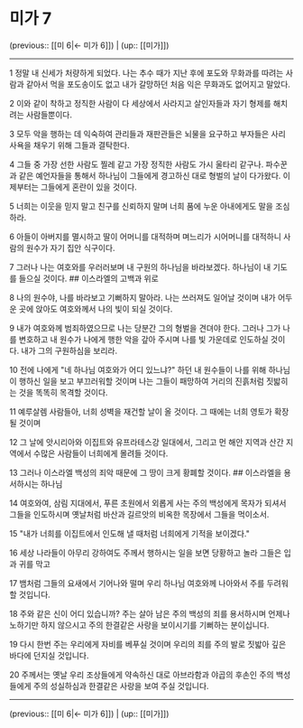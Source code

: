 # 미가 7

(previous:: [[미 6|← 미가 6]]) | (up:: [[미가]])

***




1 
정말 내 신세가 처량하게 되었다. 나는 추수 때가 지난 후에 포도와 무화과를 따려는 사람과 같아서 먹을 포도송이도 없고 내가 갈망하던 처음 익은 무화과도 없어지고 말았다. 



2 
이와 같이 착하고 정직한 사람이 다 세상에서 사라지고 살인자들과 자기 형제를 해치려는 사람들뿐이다. 



3 
모두 악을 행하는 데 익숙하여 관리들과 재판관들은 뇌물을 요구하고 부자들은 사리 사욕을 채우기 위해 그들과 결탁한다. 



4 
그들 중 가장 선한 사람도 찔레 같고 가장 정직한 사람도 가시 울타리 같구나. 파수꾼과 같은 예언자들을 통해서 하나님이 그들에게 경고하신 대로 형벌의 날이 다가왔다. 이제부터는 그들에게 혼란이 있을 것이다. 



5 
너희는 이웃을 믿지 말고 친구를 신뢰하지 말며 너희 품에 누운 아내에게도 말을 조심하라. 



6 
아들이 아버지를 멸시하고 딸이 어머니를 대적하며 며느리가 시어머니를 대적하니 사람의 원수가 자기 집안 식구이다. 



7 
그러나 나는 여호와를 우러러보며 내 구원의 하나님을 바라보겠다. 하나님이 내 기도를 들으실 것이다. ## 이스라엘의 고백과 위로 



8 
나의 원수야, 나를 바라보고 기뻐하지 말아라. 나는 쓰러져도 일어날 것이며 내가 어두운 곳에 앉아도 여호와께서 나의 빛이 되실 것이다. 



9 
내가 여호와께 범죄하였으므로 나는 당분간 그의 형벌을 견뎌야 한다. 그러나 그가 나를 변호하고 내 원수가 나에게 행한 악을 갚아 주시며 나를 빛 가운데로 인도하실 것이다. 내가 그의 구원하심을 보리라. 



10 
전에 나에게 "네 하나님 여호와가 어디 있느냐?" 하던 내 원수들이 나를 위해 하나님이 행하신 일을 보고 부끄러워할 것이며 나는 그들이 패망하여 거리의 진흙처럼 짓밟히는 것을 똑똑히 목격할 것이다. 



11 
예루살렘 사람들아, 너희 성벽을 재건할 날이 올 것이다. 그 때에는 너희 영토가 확장될 것이며 



12 
그 날에 앗시리아와 이집트와 유프라테스강 일대에서, 그리고 먼 해안 지역과 산간 지역에서 수많은 사람들이 너희에게 몰려들 것이다. 



13 
그러나 이스라엘 백성의 죄악 때문에 그 땅이 크게 황폐할 것이다. ## 이스라엘을 용서하시는 하나님 



14 
여호와여, 삼림 지대에서, 푸른 초원에서 외롭게 사는 주의 백성에게 목자가 되셔서 그들을 인도하시며 옛날처럼 바산과 길르앗의 비옥한 목장에서 그들을 먹이소서. 



15 
"내가 너희를 이집트에서 인도해 낼 때처럼 너희에게 기적을 보이겠다." 



16 
세상 나라들이 아무리 강하여도 주께서 행하시는 일을 보면 당황하고 놀라 그들은 입과 귀를 막고 



17 
뱀처럼 그들의 요새에서 기어나와 떨며 우리 하나님 여호와께 나아와서 주를 두려워할 것입니다. 



18 
주와 같은 신이 어디 있습니까? 주는 살아 남은 주의 백성의 죄를 용서하시며 언제나 노하기만 하지 않으시고 주의 한결같은 사랑을 보이시기를 기뻐하는 분이십니다. 



19 
다시 한번 주는 우리에게 자비를 베푸실 것이며 우리의 죄를 주의 발로 짓밟아 깊은 바다에 던지실 것입니다. 



20 
주께서는 옛날 우리 조상들에게 약속하신 대로 아브라함과 야곱의 후손인 주의 백성들에게 주의 성실하심과 한결같은 사랑을 보여 주실 것입니다.

***

(previous:: [[미 6|← 미가 6]]) | (up:: [[미가]])
